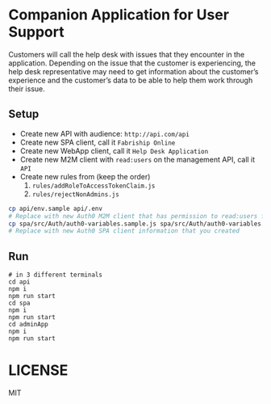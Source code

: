 # Companion Application for User Support
Customers will call the help desk with issues that they encounter in the application.  Depending on the issue that the customer is experiencing, the help desk representative may need to get information about the customer’s experience and the customer’s data to be able to help them work through their issue.


## Setup
* Create new API with audience: `http://api.com/api`
* Create new SPA client, call it `Fabriship Online`
* Create new WebApp client, call it `Help Desk Application`
* Create new M2M client with `read:users` on the management API, call it `API`
* Create new rules from (keep the order)
  1. `rules/addRoleToAccessTokenClaim.js`
  1. `rules/rejectNonAdmins.js`

```bash
cp api/env.sample api/.env
# Replace with new Auth0 M2M client that has permission to read:users from the management API
cp spa/src/Auth/auth0-variables.sample.js spa/src/Auth/auth0-variables.js
# Replace with new Auth0 SPA client information that you created
```

## Run
```
# in 3 different terminals
cd api
npm i
npm run start
cd spa
npm i
npm run start
cd adminApp
npm i
npm run start
```

# LICENSE
MIT